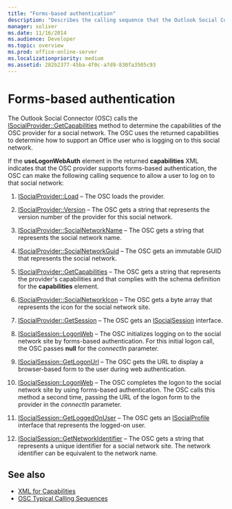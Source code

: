 ```yaml
---
title: "Forms-based authentication"
description: "Describes the calling sequence that the Outlook Social Connector can make to allow a user to log on to the social network."
manager: soliver
ms.date: 11/16/2014
ms.audience: Developer
ms.topic: overview
ms.prod: office-online-server
ms.localizationpriority: medium
ms.assetid: 282b2377-45ba-4f0c-a7d9-830fa3505c93
---
```


# Forms-based authentication

The Outlook Social Connector (OSC) calls the [ISocialProvider::GetCapabilities](isocialprovider-getcapabilities.md) method to determine the capabilities of the OSC provider for a social network. The OSC uses the returned capabilities to determine how to support an Office user who is logging on to this social network. 

If the **useLogonWebAuth** element in the returned **capabilities** XML indicates that the OSC provider supports forms-based authentication, the OSC can make the following calling sequence to allow a user to log on to that social network: 
  
1. [ISocialProvider::Load](isocialprovider-load.md) &ndash; The OSC loads the provider. 
    
2. [ISocialProvider::Version](isocialprovider-version.md) &ndash; The OSC gets a string that represents the version number of the provider for this social network. 
    
3. [ISocialProvider::SocialNetworkName](isocialprovider-socialnetworkname.md) &ndash; The OSC gets a string that represents the social network name. 
    
4. [ISocialProvider::SocialNetworkGuid](isocialprovider-socialnetworkguid.md) &ndash; The OSC gets an immutable GUID that represents the social network. 
    
5. [ISocialProvider::GetCapabilities](isocialprovider-getcapabilities.md) &ndash; The OSC gets a string that represents the provider's capabilities and that complies with the schema definition for the **capabilities** element. 
    
6. [ISocialProvider::SocialNetworkIcon](isocialprovider-socialnetworkicon.md) &ndash; The OSC gets a byte array that represents the icon for the social network site. 
    
7. [ISocialProvider::GetSession](isocialprovider-getsession.md) &ndash; The OSC gets an [ISocialSession](isocialsessioniunknown.md) interface. 
    
8. [ISocialSession::LogonWeb](isocialsession-logonweb.md) &ndash; The OSC initializes logging on to the social network site by forms-based authentication. For this initial logon call, the OSC passes **null** for the  _connectIn_ parameter. 
    
9. [ISocialSession::GetLogonUrl](isocialsession-getlogonurl.md) &ndash; The OSC gets the URL to display a browser-based form to the user during web authentication. 
    
10. [ISocialSession::LogonWeb](isocialsession-logonweb.md) &ndash; The OSC completes the logon to the social network site by using forms-based authentication. The OSC calls this method a second time, passing the URL of the logon form to the provider in the _connectIn_ parameter. 
    
11. [ISocialSession::GetLoggedOnUser](isocialsession-getloggedonuser.md) &ndash; The OSC gets an [ISocialProfile](isocialprovideriunknown.md) interface that represents the logged-on user. 
    
12. [ISocialSession::GetNetworkIdentifier](isocialsession-getnetworkidentifier.md) &ndash; The OSC gets a string that represents a unique identifier for a social network site. The network identifier can be equivalent to the network name. 
    
## See also

- [XML for Capabilities](xml-for-capabilities.md)
- [OSC Typical Calling Sequences](osc-typical-calling-sequences.md)

